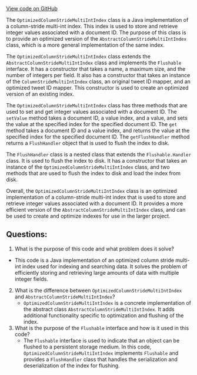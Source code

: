 [View code on GitHub](https://github.com/misbahsy/the-algorithm/src/java/com/twitter/search/core/earlybird/index/column/OptimizedColumnStrideMultiIntIndex.java)

The `OptimizedColumnStrideMultiIntIndex` class is a Java implementation of a column-stride multi-int index. This index is used to store and retrieve integer values associated with a document ID. The purpose of this class is to provide an optimized version of the `AbstractColumnStrideMultiIntIndex` class, which is a more general implementation of the same index.

The `OptimizedColumnStrideMultiIntIndex` class extends the `AbstractColumnStrideMultiIntIndex` class and implements the `Flushable` interface. It has a constructor that takes a name, a maximum size, and the number of integers per field. It also has a constructor that takes an instance of the `ColumnStrideMultiIntIndex` class, an original tweet ID mapper, and an optimized tweet ID mapper. This constructor is used to create an optimized version of an existing index.

The `OptimizedColumnStrideMultiIntIndex` class has three methods that are used to set and get integer values associated with a document ID. The `setValue` method takes a document ID, a value index, and a value, and sets the value at the specified index for the specified document ID. The `get` method takes a document ID and a value index, and returns the value at the specified index for the specified document ID. The `getFlushHandler` method returns a `FlushHandler` object that is used to flush the index to disk.

The `FlushHandler` class is a nested class that extends the `Flushable.Handler` class. It is used to flush the index to disk. It has a constructor that takes an instance of the `OptimizedColumnStrideMultiIntIndex` class, and two methods that are used to flush the index to disk and load the index from disk.

Overall, the `OptimizedColumnStrideMultiIntIndex` class is an optimized implementation of a column-stride multi-int index that is used to store and retrieve integer values associated with a document ID. It provides a more efficient version of the `AbstractColumnStrideMultiIntIndex` class, and can be used to create and optimize indexes for use in the larger project.
## Questions: 
 1. What is the purpose of this code and what problem does it solve?
   - This code is a Java implementation of an optimized column stride multi-int index used for indexing and searching data. It solves the problem of efficiently storing and retrieving large amounts of data with multiple integer fields.
2. What is the difference between `OptimizedColumnStrideMultiIntIndex` and `AbstractColumnStrideMultiIntIndex`?
   - `OptimizedColumnStrideMultiIntIndex` is a concrete implementation of the abstract class `AbstractColumnStrideMultiIntIndex`. It adds additional functionality specific to optimization and flushing of the index.
3. What is the purpose of the `Flushable` interface and how is it used in this code?
   - The `Flushable` interface is used to indicate that an object can be flushed to a persistent storage medium. In this code, `OptimizedColumnStrideMultiIntIndex` implements `Flushable` and provides a `FlushHandler` class that handles the serialization and deserialization of the index for flushing.